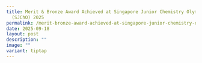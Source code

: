 ```yaml
---
title: Merit & Bronze Award Achieved at Singapore Junior Chemistry Olympiad
  (SJChO) 2025
permalink: /merit-bronze-award-achieved-at-singapore-junior-chemistry-olympiad-sjcho-2025/
date: 2025-09-18
layout: post
description: ""
image: ""
variant: tiptap
---
```

